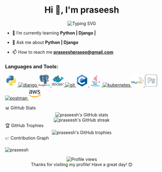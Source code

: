 <h1 align="center">Hi 👋, I'm praseesh</h1>
<div align="center">
  <img src="https://readme-typing-svg.herokuapp.com?font=Fira+Code&pause=1000&color=2E97F7&center=true&vCenter=true&width=435&lines=Passionate+Backend+Developer;Python+%7C+Django+Enthusiast;Always+Learning%2C+Always+Growing" alt="Typing SVG" />
</div>

- 🌱 I’m currently learning **Python | Django |**

- 💬 Ask me about **Python | Django**

- 📫 How to reach me **praseeshprasee@gmail.com**
<h3 align="left">Languages and Tools:</h3>
<p align="left"> <a href="https://www.python.org" target="_blank" rel="noreferrer"> <img src="https://raw.githubusercontent.com/devicons/devicon/master/icons/python/python-original.svg" alt="python" width="40" height="40"/> </a>  <a href="https://www.djangoproject.com/" target="_blank" rel="noreferrer"> <img src="https://cdn.worldvectorlogo.com/logos/django.svg" alt="django" width="40" height="40"/> </a>  <a href="https://www.postgresql.org" target="_blank" rel="noreferrer"> <img src="https://raw.githubusercontent.com/devicons/devicon/master/icons/postgresql/postgresql-original-wordmark.svg" alt="postgresql" width="40" height="40"/> </a>  <a href="https://www.docker.com/" target="_blank" rel="noreferrer"> <img src="https://raw.githubusercontent.com/devicons/devicon/master/icons/docker/docker-original-wordmark.svg" alt="docker" width="40" height="40"/> </a> <a href="https://git-scm.com/" target="_blank" rel="noreferrer"> <img src="https://www.vectorlogo.zone/logos/git-scm/git-scm-icon.svg" alt="git" width="40" height="40"/> </a>  <a href="https://www.cprogramming.com/" target="_blank" rel="noreferrer"> <img src="https://raw.githubusercontent.com/devicons/devicon/master/icons/c/c-original.svg" alt="c" width="40" height="40"/> </a> <a href="https://www.java.com" target="_blank" rel="noreferrer"> <img src="https://raw.githubusercontent.com/devicons/devicon/master/icons/java/java-original.svg" alt="java" width="40" height="40"/> </a> <a href="https://kubernetes.io" target="_blank" rel="noreferrer"> <img src="https://www.vectorlogo.zone/logos/kubernetes/kubernetes-icon.svg" alt="kubernetes" width="40" height="40"/> </a> <a href="https://www.mysql.com/" target="_blank" rel="noreferrer"> <img src="https://raw.githubusercontent.com/devicons/devicon/master/icons/mysql/mysql-original-wordmark.svg" alt="mysql" width="40" height="40"/> </a> <a href="https://www.photoshop.com/en" target="_blank" rel="noreferrer"> <img src="https://raw.githubusercontent.com/devicons/devicon/master/icons/photoshop/photoshop-line.svg" alt="photoshop" width="40" height="40"/> </a>  <a href="https://postman.com" target="_blank" rel="noreferrer"> <img src="https://www.vectorlogo.zone/logos/getpostman/getpostman-icon.svg" alt="postman" width="40" height="40"/> </a> <a href="https://aws.amazon.com" target="_blank" rel="noreferrer"> <img src="https://raw.githubusercontent.com/devicons/devicon/master/icons/amazonwebservices/amazonwebservices-original-wordmark.svg" alt="aws" width="40" height="40"/> </a>  </p>
📊 GitHub Stats
<div align="center">
  <img src="https://github-readme-stats.vercel.app/api?username=praseesh&show_icons=true&theme=radical" alt="praseesh's GitHub stats" />
</div>
<div align="center">
  <img src="https://github-readme-streak-stats.herokuapp.com/?user=praseesh&theme=radical" alt="praseesh's GitHub streak" />
</div>
🏆 GitHub Trophies
<div align="center">
  <img src="https://github-profile-trophy.vercel.app/?username=praseesh&theme=darkhub&no-frame=true&margin-w=15" alt="praseesh's GitHub trophies" />
</div>
📈 Contribution Graph
<p><img align = "center"  src="https://github-readme-streak-stats.herokuapp.com/?user=praseesh&" alt="praseesh" /></p>
<div align="center">
  <img src="https://komarev.com/ghpvc/?username=praseesh&color=blueviolet&style=flat-square&label=Profile+Views" alt="Profile views" />
</div>
<div align="center">
Thanks for visiting my profile! Have a great day! 😊
</div>
